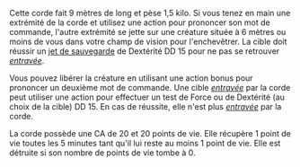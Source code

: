 Cette corde fait 9 mètres de long et pèse 1,5 kilo. Si vous tenez en main une extrémité de la corde et utilisez une action pour prononcer son mot de commande, l'autre extrémité se jette sur une créature située à 6 mètres ou moins de vous dans votre champ de vision pour l'enchevêtrer. La cible doit réussir un [jet de sauvegarde](/utiliser-les-caracteristiques/#jets-de-sauvegarde) de Dextérité DD 15 pour ne pas se retrouver [_entravée_](/gerer-la-sante-du-personnage/#entrave).

Vous pouvez libérer la créature en utilisant une action bonus pour prononcer un deuxième mot de commande. Une cible [_entravée_](/gerer-la-sante-du-personnage/#entrave) par la corde peut utiliser une action pour effectuer un test de Force ou de Dextérité (au choix de la cible) DD 15. En cas de réussite, elle n'est plus [_entravée_](/gerer-la-sante-du-personnage/#entrave) par la corde.

La corde possède une CA de 20 et 20 points de vie. Elle récupère 1 point de vie toutes les 5 minutes tant qu'il lui reste au moins 1 point de vie. Elle est détruite si son nombre de points de vie tombe à 0.
